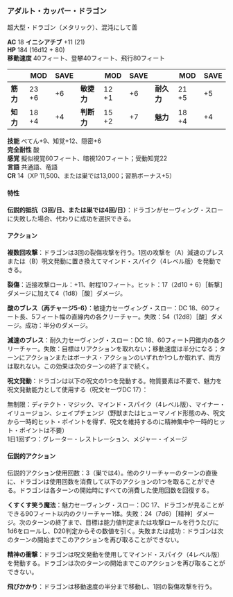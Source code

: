 ### アダルト・カッパー・ドラゴン
超大型・ドラゴン（メタリック）、混沌にして善

**AC** 18 **イニシアチブ** +11 (21)  
**HP** 184 (16d12 + 80)  
**移動速度** 40フィート、登攀40フィート、飛行80フィート

|      | MOD | SAVE |      | MOD | SAVE |      | MOD | SAVE |
|------|-----|------|------|-----|------|------|-----|------|
| **筋力** | 23 +6 | +6 | **敏捷力** | 12 +1 | +6 | **耐久力** | 21 +5 | +5 |
| **知力** | 18 +4 | +4 | **判断力** | 15 +2 | +7 | **魅力** | 18 +4 | +4 |

**技能** ぺてん+9、知覚+12、隠密+6  
**完全耐性** 酸  
**感覚** 擬似視覚60フィート、暗視120フィート；受動知覚22  
**言語** 共通語、竜語  
**CR** 14（XP 11,500、または巣では13,000；習熟ボーナス+5）

#### 特性

**伝説的抵抗（3回/日、または巣では4回/日）**：ドラゴンがセーヴィング・スローに失敗した場合、代わりに成功を選択できる。

#### アクション

**複数回攻撃**：ドラゴンは3回の裂傷攻撃を行う。1回の攻撃を（A）減速のブレスまたは（B）呪文発動に置き換えてマインド・スパイク（4レベル版）を発動できる。

**裂傷**：近接攻撃ロール：+11、射程10フィート。ヒット：17（2d10 + 6）［斬撃］ダメージに加えて4（1d8）［酸］ダメージ。

**酸のブレス（再チャージ5-6）**：敏捷力セーヴィング・スロー：DC 18、60フィート長、5フィート幅の直線内の各クリーチャー。失敗：54（12d8）［酸］ダメージ。成功：半分のダメージ。

**減速のブレス**：耐久力セーヴィング・スロー：DC 18、60フィート円錐内の各クリーチャー。失敗：目標はリアクションを取れない；移動速度は半分になる；ターンにアクションまたはボーナス・アクションのいずれか1つしか取れず、両方は取れない。この効果は次のターンの終了まで続く。

**呪文発動**：ドラゴンは以下の呪文の1つを発動する。物質要素は不要で、魅力を呪文発動能力として使用する（呪文セーヴDC 17）：

無制限：ディテクト・マジック、マインド・スパイク（4レベル版）、マイナー・イリュージョン、シェイプチェンジ（野獣またはヒューマノイド形態のみ、呪文から一時的ヒット・ポイントを得ず、呪文を維持するのに精神集中や一時的ヒット・ポイントは不要）  
1日1回ずつ：グレーター・レストレーション、メジャー・イメージ

#### 伝説的アクション

伝説的アクション使用回数：3（巣では4）。他のクリーチャーのターンの直後に、ドラゴンは使用回数を消費して以下のアクションの1つを取ることができる。ドラゴンは各ターンの開始時にすべての消費した使用回数を回復する。

**くすくす笑う魔法**：魅力セーヴィング・スロー：DC 17、ドラゴンが見ることができる90フィート以内のクリーチャー1体。失敗：24（7d6）［精神］ダメージ。次のターンの終了まで、目標は能力値判定または攻撃ロールを行うたびに1d6をロールし、D20判定からその数値を引く。失敗または成功：ドラゴンは次のターンの開始までこのアクションを再び取ることができない。

**精神の衝撃**：ドラゴンは呪文発動を使用してマインド・スパイク（4レベル版）を発動する。ドラゴンは次のターンの開始までこのアクションを再び取ることができない。

**飛びかかり**：ドラゴンは移動速度の半分まで移動し、1回の裂傷攻撃を行う。